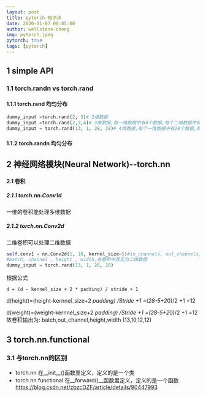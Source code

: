 ```yaml
---
layout: post
title: pytorch 知识点
date: 2020-01-07 00:05:00
author: wellstone-cheng
img: pytorch.jpeg
pytorch: true
tags: [pytorch]
---
```


## 1 simple API
### 1.1 torch.randn vs torch.rand
#### 1.1.1 torch.rand 均匀分布
``` python 
dummy_input =torch.rand(2, 3)# 2维数据
dummy_input =torch.rand(2,3,4)# 3维数据,每一维数据中有4个数据,每个二维数据中有3个一维数据,每个三维数据中有2个二维数据
dummy_input = torch.rand(13, 1, 28, 28)# 4维数据,每个一维数据中有28个数据,每个二维数据中有28个一维数据,每个三维数据中有1个二维数据,(即没有二维数据的表示,全表示为三维数据)每个四维数据中有13个三维数据
```
#### 1.1.2 torch.randn 均匀分布

## 2 神经网络模块(Neural Network)--torch.nn
#### 2.1 卷积
##### 2.1.1 torch.nn.Conv1d 
一维的卷积能处理多维数据
##### 2.1.2 torch.nn.Conv2d 
二维卷积可以处理二维数据
``` python
self.conv1 = nn.Conv2d(1, 10, kernel_size=5)#in_channels, out_channels, kernel_size, stride
#batch, channel , height , width,在卷积中其实为二维数据
dummy_input = torch.rand(13, 1, 28, 28)
```
根据公式
``` shell
d = (d - kennel_size + 2 * padding) / stride + 1
```
d(height)=(height-kernnel_size+2 *padding) /Stride +1
         =(28-5+2*0)/2 +1
         =12

d(weight)=(weight-kernnel_size+2 *padding) /Stride +1
         =(28-5+2*0)/2 +1
         =12
故卷积输出为: batch,out_channel,height,width
(13,10,12,12)

## 3 torch.nn.functional
### 3.1 与torch.nn的区别
* torch.nn
在__init__()函数里定义，定义的是一个类
* torch.nn.functional
在__forward()__函数里定义，定义的是一个函数
https://blog.csdn.net/zbzcDZF/article/details/90447993